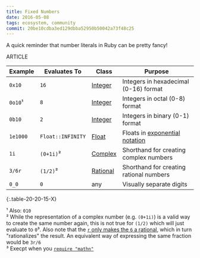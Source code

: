 ```yaml
---
title: Fixed Numbers
date: 2016-05-08
tags: ecosystem, community
commit: 20be10cdba3ed129dbba52950b50042a73f48c25
---
```


A quick reminder that number literals in Ruby can be pretty fancy!

ARTICLE

Example     | Evaluates To | Class    | Purpose
------------|--------------|----------|--------
`0x10`      | `16`         | [Integer](https://ruby-doc.org/core/Integer.html)     | Integers in hexadecimal (0-16) format
`0o10`¹     | `8`          | [Integer](https://ruby-doc.org/core/Integer.html)     | Integers in octal (0-8) format
`0b10`      | `2`          | [Integer](https://ruby-doc.org/core/Integer.html)     | Integers in binary (0-1) format
`1e1000`    | `Float::INFINITY` | [Float](https://ruby-doc.org/core/Float.html)    | Floats in [exponential notation](https://en.wikipedia.org/wiki/Scientific_notation#E_notation)
`1i`        | `(0+1i)`²    | [Complex](https://ruby-doc.org/core/Complex.html)     | Shorthand for creating complex numbers
`3/6r`      | `(1/2)`²     | [Rational](https://ruby-doc.org/core/Rational.html)   | Shorthand for creating rational numbers
`0_0`       | `0`          | any                                                        | Visually separate digits
{:.table-20-20-15-X}

¹ Also: `010`<br/>
² While the representation of a complex number (e.g. `(0+1i)`) is a valid way to create the same number again, this is not true for `(1/2)` which will just evaluate to `0`³. Also note that the [`r` only makes the `6` a rational](https://github.com/whitequark/parser/issues/287), which in turn "rationalizes" the result. An equivalent way of expressing the same fraction would be `3r/6`<br/>
³ Execpt when you [`require "mathn"`](https://github.com/ruby/ruby/blob/trunk/lib/mathn.rb)